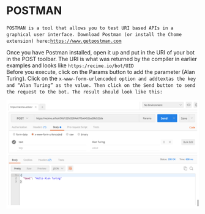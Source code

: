 # POSTMAN

`POSTMAN is a tool that allows you to test URI based APIs in a graphical user interface. Download Postman (or install the Chome extension) here:`[`https://www.getpostman.com`](https://www.getpostman.com/)

Once you have Postman installed, open it up and put in the URI of your bot in the POST toolbar. The URI is what was returned by the compiler in earlier examples and looks like `https:/recime.io/bot/UID`  
Before you execute, click on the Params button to add the parameter \(Alan Turing\). Click on the `x-www-form-urlencoded option and addtextas the key and “Alan Turing” as the value. Then click on the Send button to send the request to the bot. The result should look like this:`

![](bot-1c.png)

